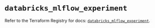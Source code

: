 # `databricks_mlflow_experiment`

Refer to the Terraform Registry for docs: [`databricks_mlflow_experiment`](https://registry.terraform.io/providers/databricks/databricks/1.74.0/docs/resources/mlflow_experiment).
